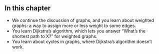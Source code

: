 ## In this chapter
- We continue the discussion of graphs, and you learn about weighted graphs: a way to assign more or less weight to some edges.
- You learn Dijkstra’s algorithm, which lets you answer “What’s the shortest path to X?” for weighted graphs.
- You learn about cycles in graphs, where Dijkstra’s algorithm doesn’t work.